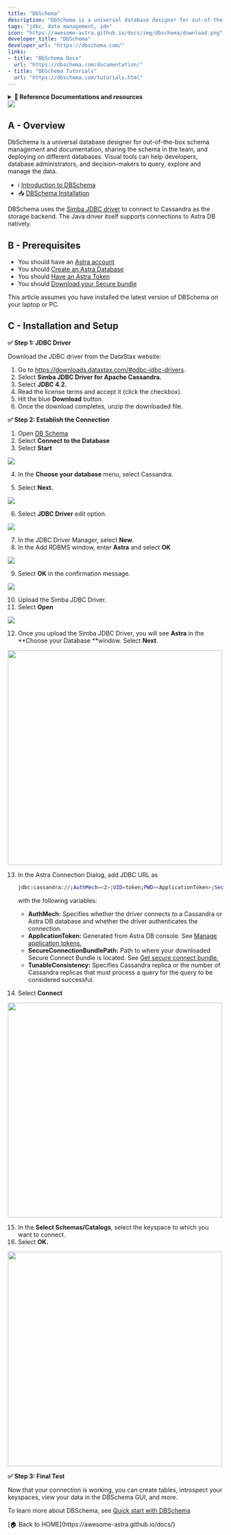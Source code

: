 ```yaml
---
title: "DbSchema"
description: "DbSchema is a universal database designer for out-of-the-box schema management and documentation, sharing the schema in the team, and deploying on different databases. Visual tools can help developers, database administrators, and decision-makers to query, explore and manage the data."
tags: "jdbc, data management, ide"
icon: "https://awesome-astra.github.io/docs/img/dbschema/download.png"
developer_title: "DbSchema"
developer_url: "https://dbschema.com/"
links:
- title: "DbSchema Docs"
  url: "https://dbschema.com/documentation/"
- title: "DbSchema Tutorials"
  url: "https://dbschema.com/tutorials.html"
---
```


<div class="nosurface" markdown="1">

<details>
<summary><b> 📖 Reference Documentations and resources</b></summary>
<ol>
<li><a href="https://docs.datastax.com/en/astra/docs/db-integration-dbschema.html"><b>📖 Astra Docs</b> - Reference documentation</a>
<li><a href="https://www.sestevez.com/astra-datagrip/">Instructions described in **Sebastian Estevez Blog post**</a>
</ol>
</details>

<img src="https://awesome-astra.github.io/docs/img/dbschema/download.png" />
</div>

## A - Overview

DbSchema is a universal database designer for out-of-the-box schema management and documentation, sharing the schema in the team, and deploying on different databases. Visual tools can help developers, database administrators, and decision-makers to query, explore and manage the data.

- ℹ️ [Introduction to DBSchema](https://dbschema.com/features.html)
- 📥 [DBSchema Installation](https://dbschema.com/download.html)

DBSchema uses the [Simba JDBC driver](https://downloads.datastax.com/#odbc-jdbc-drivers) to connect to Cassandra as the storage backend. The Java driver itself supports connections to Astra DB natively.

## B - Prerequisites
<ul class="prerequisites">
  <li class="nosurface">You should have an <a href="https://astra.dev/3B7HcYo">Astra account</a></li>
  <li class="nosurface">You should <a href="/docs/pages/astra/create-instance/">Create an Astra Database</a></li>
  <li class="nosurface">You should <a href="/docs/pages/astra/create-token/">Have an Astra Token</a></li>
  <li class="nosurface">You should <a href="/docs/pages/astra/download-scb/">Download your Secure bundle</a></li>
</ul>

This article assumes you have installed the latest version of DBSchema on your laptop or PC.

## C - Installation and Setup

**<span class="nosurface">✅ </span>Step 1: JDBC Driver**

Download the JDBC driver from the DataStax website:

1. Go to https://downloads.datastax.com/#odbc-jdbc-drivers.
2. Select **Simba JDBC Driver for Apache Cassandra.**
3. Select **JDBC 4.2.**
4. Read the license terms and accept it (click the checkbox).
5. Hit the blue **Download** button.
6. Once the download completes, unzip the downloaded file.

**<span class="nosurface">✅ </span>Step 2: Establish the Connection**

1. Open [DB Schema](https://dbschema.com/)
2. Select **Connect to the Database**
3. Select **Start**
<img src="https://awesome-astra.github.io/docs/img/dbschema/dbschema-start.png"/>

4. In the **Choose your database** menu, select Cassandra.

5. Select **Next.**
<img src="https://awesome-astra.github.io/docs/img/dbschema/dbschema-cass-sel.png" />

6. Select **JDBC Driver** edit option.
<img src="https://awesome-astra.github.io/docs/img/dbschema/dbschema-connection-d.png" />

7. In the JDBC Driver Manager, select **New**.
8. In the Add RDBMS window, enter **Astra** and select **OK**
<img src="https://awesome-astra.github.io/docs/img/dbschema/dbschema-driver-manager.png" />

9. Select **OK** in the confirmation message.
<img src="https://awesome-astra.github.io/docs/img/dbschema/dbschema-connection.png" />

10. Upload the Simba JDBC Driver.
11. Select **Open**
<img src="https://awesome-astra.github.io/docs/img/dbschema/dbschema-simba-driver.png" />

12. Once you upload the Simba JDBC Driver, you will see **Astra** in the **Choose your Database **window. Select **Next**.
<img src="https://awesome-astra.github.io/docs/img/dbschema/dbschema-astra.png" height="500px" />

13. In the Astra Connection Dialog, add JDBC URL as
    ```bash
    jdbc:cassandra://;AuthMech=<2>;UID=token;PWD=<ApplicationToken>;SecureConnectionBundlePath=<PATH TO YOUR SECURE CONNECT BUNDLE>;TunableConsistency=<6>
    ```
    with the following variables:

    - **AuthMech:** Specifies whether the driver connects to a Cassandra or Astra DB database and whether the driver authenticates the connection.
    - **ApplicationToken:** Generated from Astra DB console. See [Manage application tokens.](https://docs.datastax.com/en/astra/docs/manage-application-tokens.html)
    - **SecureConnectionBundlePath:** Path to where your downloaded Secure Connect Bundle is located. See [Get secure connect bundle.](https://docs.datastax.com/en/astra/docs/obtaining-database-credentials.html)
    - **TunableConsistency:** Specifies Cassandra replica or the number of Cassandra replicas that must process a query for the query to be considered successful.

14. Select **Connect**
<img src="https://awesome-astra.github.io/docs/img/dbschema/dbschema-url.png" height="500px" />

15. In the **Select Schemas/Catalogs**, select the keyspace to which you want to connect.
16. Select **OK.**
<img src="https://awesome-astra.github.io/docs/img/dbschema/dbschema-connetion-established.png" height="500px" />

**<span class="nosurface">✅ </span> Step 3: Final Test**

Now that your connection is working, you can create tables, introspect your keyspaces, view your data in the DBSchema GUI, and more.

To learn more about DBSchema, see [Quick start with DBSchema](https://dbschema.com/tutorials.html)

<div class="nosurface" markdown="1">
[🏠 Back to HOME](https://awesome-astra.github.io/docs/) 
</div>